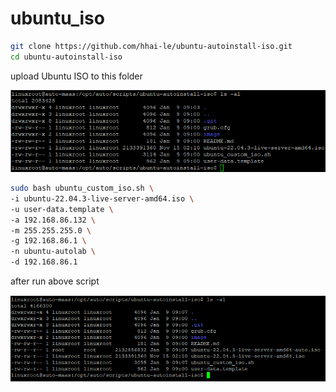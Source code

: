 # ubuntu_iso

```bash
git clone https://github.com/hhai-le/ubuntu-autoinstall-iso.git
cd ubuntu-autoinstall-iso
```

upload Ubuntu ISO to this folder

![Alt text](image/image.png)

```bash
sudo bash ubuntu_custom_iso.sh \
-i ubuntu-22.04.3-live-server-amd64.iso \
-u user-data.template \
-a 192.168.86.132 \
-m 255.255.255.0 \
-g 192.168.86.1 \
-n ubuntu-autolab \
-d 192.168.86.1
```

after run above script

![Alt text](image/image-1.png)

